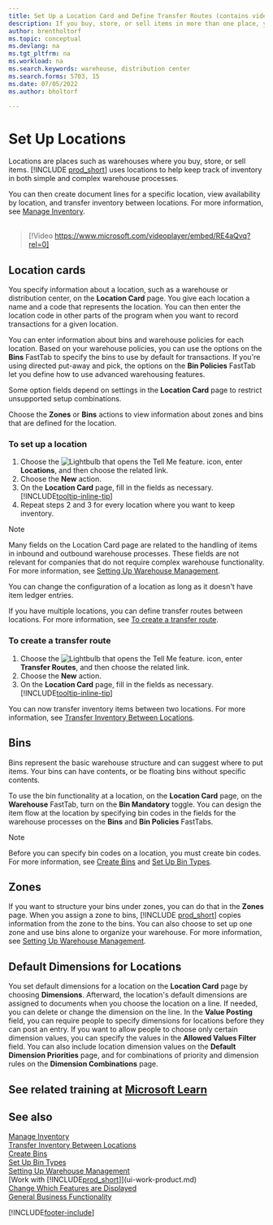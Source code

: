```yaml
---
title: Set Up a Location Card and Define Transfer Routes (contains video)
description: If you buy, store, or sell items in more than one place, you can set up each place as a location. 
author: brentholtorf
ms.topic: conceptual
ms.devlang: na
ms.tgt_pltfrm: na
ms.workload: na
ms.search.keywords: warehouse, distribution center
ms.search.forms: 5703, 15
ms.date: 07/05/2022
ms.author: bholtorf

---
```

# Set Up Locations

Locations are places such as warehouses where you buy, store, or sell items. [!INCLUDE [prod_short](includes/prod_short.md)] uses locations to help keep track of inventory in both simple and complex warehouse processes.

You can then create document lines for a specific location, view availability by location, and transfer inventory between locations. For more information, see [Manage Inventory](inventory-manage-inventory.md).
<br><br>  
  
> [!Video https://www.microsoft.com/videoplayer/embed/RE4aQvq?rel=0]

## Location cards

You specify information about a location, such as a warehouse or distribution center, on the **Location Card** page. You give each location a name and a code that represents the location. You can then enter the location code in other parts of the program when you want to record transactions for a given location.  

You can enter information about bins and warehouse policies for each location. Based on your warehouse policies, you can use the options on the **Bins** FastTab to specify the bins to use by default for transactions. If you're using directed put-away and pick, the options on the **Bin Policies** FastTab let you define how to use advanced warehousing features.  

Some option fields depend on settings in the **Location Card** page to restrict unsupported setup combinations.  

Choose the **Zones** or **Bins** actions to view information about zones and bins that are defined for the location.

### To set up a location

1. Choose the ![Lightbulb that opens the Tell Me feature.](media/ui-search/search_small.png "Tell me what you want to do") icon, enter **Locations**, and then choose the related link.
2. Choose the **New** action.
3. On the **Location Card** page, fill in the fields as necessary. [!INCLUDE[tooltip-inline-tip](includes/tooltip-inline-tip_md.md)]
4. Repeat steps 2 and 3 for every location where you want to keep inventory.

> [!NOTE]  
> Many fields on the Location Card page are related to the handling of items in inbound and outbound warehouse processes. These fields are not relevant for companies that do not require complex warehouse functionality. For more information, see [Setting Up Warehouse Management](warehouse-setup-warehouse.md).

You can change the configuration of a location as long as it doesn't have item ledger entries.  

If you have multiple locations, you can define transfer routes between locations. For more information, see [To create a transfer route](inventory-how-setup-locations.md#to-create-a-transfer-route).

### To create a transfer route

1. Choose the ![Lightbulb that opens the Tell Me feature.](media/ui-search/search_small.png "Tell me what you want to do") icon, enter **Transfer Routes**, and then choose the related link.
2. Choose the **New** action.
4. On the **Location Card** page, fill in the fields as necessary. [!INCLUDE[tooltip-inline-tip](includes/tooltip-inline-tip_md.md)]

You can now transfer inventory items between two locations. For more information, see [Transfer Inventory Between Locations](inventory-how-transfer-between-locations.md).    

## Bins

Bins represent the basic warehouse structure and can suggest where to put items. Your bins can have contents, or be floating bins without specific contents. 

To use the bin functionality at a location, on the **Location Card** page, on the **Warehouse** FastTab, turn on the **Bin Mandatory** toggle. You can design the item flow at the location by specifying bin codes in the fields for the warehouse processes on the **Bins** and **Bin Policies** FastTabs.

> [!NOTE]
> Before you can specify bin codes on a location, you must create bin codes. For more information, see [Create Bins](warehouse-how-to-create-individual-bins.md) and [Set Up Bin Types](warehouse-how-to-set-up-bin-types.md).  

## Zones

If you want to structure your bins under zones, you can do that in the **Zones** page. When you assign a zone to bins, [!INCLUDE [prod_short](includes/prod_short.md)] copies information from the zone to the bins. You can also choose to set up one zone and use bins alone to organize your warehouse. For more information, see [Setting Up Warehouse Management](warehouse-setup-warehouse.md).  

## Default Dimensions for Locations

You set default dimensions for a location on the **Location Card** page by choosing **Dimensions**. Afterward, the location's default dimensions are assigned to documents when you choose the location on a line. If needed, you can delete or change the dimension on the line. In the **Value Posting** field, you can require people to specify dimensions for locations before they can post an entry. If you want to allow people to choose only certain dimension values, you can specify the values in the **Allowed Values Filter** field. You can also include location dimension values on the **Default Dimension Priorities** page, and for combinations of priority and dimension rules on the **Dimension Combinations** page.

## See related training at [Microsoft Learn](/learn/modules/trade-set-up-dynamics-365-business-central/)

## See also

[Manage Inventory](inventory-manage-inventory.md)  
[Transfer Inventory Between Locations](inventory-how-transfer-between-locations.md)  
[Create Bins](warehouse-how-to-create-individual-bins.md)  
[Set Up Bin Types](warehouse-how-to-set-up-bin-types.md)  
[Setting Up Warehouse Management](warehouse-setup-warehouse.md)  
[Work with [!INCLUDE[prod_short](includes/prod_short.md)]](ui-work-product.md)  
[Change Which Features are Displayed](ui-experiences.md)  
[General Business Functionality](ui-across-business-areas.md)  

[!INCLUDE[footer-include](includes/footer-banner.md)]
